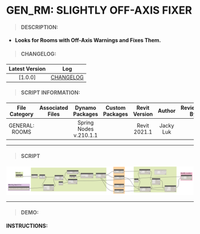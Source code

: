 # GEN_RM: SLIGHTLY OFF-AXIS FIXER

> #### DESCRIPTION: 
- **Looks for Rooms with Off-Axis Warnings and Fixes Them.**

> #### CHANGELOG:

| Latest Version | Log |
| :-------: | :----: | 
|[1.0.0] | [CHANGELOG](/_gen/ROOMS/changelog/GEN_RM_SlightlyOffAxisFixer.md) |

> #### SCRIPT INFORMATION: 

| File Category | Associated Files | Dynamo Packages | Custom Packages | Revit Version | Author | Reviewed By |
| :-------: | :----: | :---: | :---: | :---: | :---: | :---: |
| GENERAL: ROOMS |  | Spring Nodes v.210.1.1 |  | Revit 2021.1 | Jacky Luk |  

        
------------------------------------------------------------------
> #### **SCRIPT** 

<img src="./images/gen/RM/GEN_RM_SlightlyOffAxisFixer.png">

------------------------------------------------------------------

> #### DEMO: 

#### INSTRUCTIONS: 
